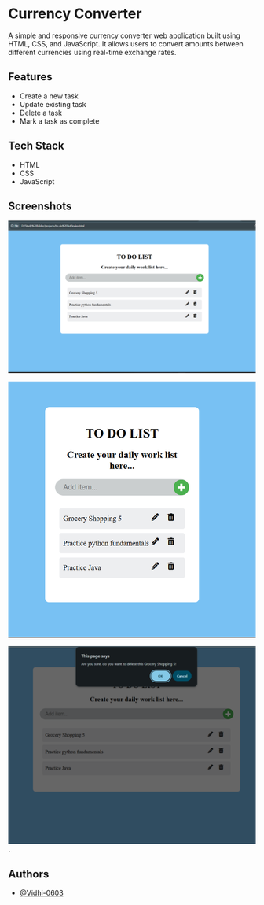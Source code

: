 # Currency Converter

A simple and responsive currency converter web application built using HTML, CSS, and JavaScript. It allows users to convert amounts between different currencies using real-time exchange rates.


## Features

- Create a new task
- Update existing task
- Delete a task
- Mark a task as complete

## Tech Stack

- HTML
- CSS
- JavaScript

  
## Screenshots

![App Screenshot](Screenshot%202025-08-15%20213201.png)

![App Screenshot](Screenshot%202025-08-15%20214205.png)

![App Screenshot](Screenshot%202025-08-15%20214247.png).


## Authors

- [@Vidhi-0603](https://github.com/Vidhi-0603)

